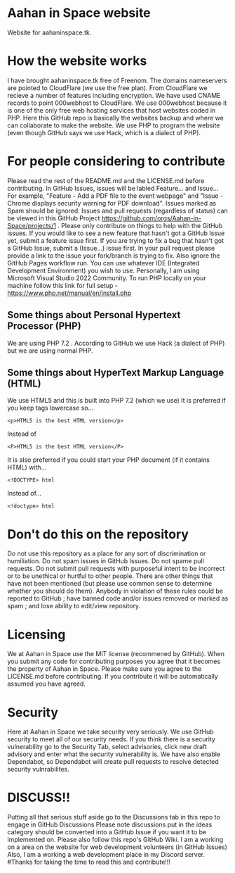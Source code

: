 # Aahan in Space website
Website for aahaninspace.tk.
# How the website works
I have brought aahaninspace.tk free of Freenom.
The domains nameservers are pointed to CloudFlare (we use the free plan).
From CloudFlare we recieve a number of features including encryption.
We have used CNAME records to point 000webhost to CloudFlare.
We use 000webhost because it is one of the only free web hosting services that host websites coded in PHP.
Here this GitHub repo is basically the websites backup and where we can collaborate to make the website.
We use PHP to program the website (even though GitHub says we use Hack, which is a dialect of PHP).
# For people considering to contribute
Please read the rest of the README.md and the LICENSE.md before contributing.
In GitHub Issues, issues will be labled Feature... and Issue... 
For example, "Feature - Add a PDF file to the event webpage" and "Issue - Chrome displays security warning for PDF download".
Issues marked as Spam should be ignored.
Issues and pull requests (regardless of status) can be viewed in this GitHub Project https://github.com/orgs/Aahan-in-Space/projects/1 .
Please only contribute on things to help with the GitHub issues.
If you would like to see a new feature that hasn't got a GitHub Issue yet, submit a feature issue first.
If you are trying to fix a bug that hasn't got a GitHub Issue, submit a (Issue...) issue first.
In your pull request please provide a link to the issue your fork/branch is trying to fix.
Also ignore the GitHub Pages workflow run.
You can use whatever IDE (Integrated Development Environment) you wish to use.
Personally, I am using Microsoft Visual Studio 2022 Community.
To run PHP locally on your machine follow this link for full setup - https://www.php.net/manual/en/install.php
## Some things about Personal Hypertext Processor (PHP)
We are using PHP 7.2 .
According to GitHub we use Hack (a dialect of PHP) but we are using normal PHP.
## Some things about HyperText Markup Language (HTML)
We use HTML5 and this is built into PHP 7.2 (which we use)
It is preferred if you keep tags lowercase so...
```
<p>HTML5 is the best HTML version</p>
```
Instead of 
```
<P>HTML5 is the best HTML version</P>
```
It is also preferred if you could start your PHP document (if it contains HTML) with...
```
<!DOCTYPE> html
```
Instead of...
```
<!doctype> html
```
# Don't do this on the repository
Do not use this repository as a place for any sort of discrimination or humiliation.
Do not spam issues in GitHub Issues.
Do not spame pull requests.
Do not submit pull requests with purposeful intent to be incorrect or to be unethical or hurtful to other people.
There are other things that have not been mentioned (but please use common sense to determine whether you should do them).
Anybody in violation of these rules could be reported to GitHub ; have banned code and/or issues removed or marked as spam ; and lose ability to edit/view repository.
# Licensing
We at Aahan in Space use the MIT license (recommened by GitHub).
When you submit any code for contributing purposes you agree that it becomes the property of Aahan in Space.
Please make sure you agree to the LICENSE.md before contributing.
If you contribute it will be automatically assumed you have agreed.
# Security
Here at Aahan in Space we take security very seriously.
We use GitHub security to meet all of our security needs.
If you think there is a security vulnerability go to the Security Tab, select advisories, click new draft advisory and enter what the security vulnerability is. 
We have also enable Dependabot, so Dependabot will create pull requests to resolve detected security vulnrabilites.
# DISCUSS!!
Putting all that serious stuff aside go to the Discussions tab in this repo to engage in GitHub Discussions
Please note discussions put in the ideas category should be converted into a GitHub Issue if you want it to be implemented on.
Please also follow this repo's GitHub Wiki.
I am a working on a area on the website for web development volunteers (in GitHub Issues)
Also, I am a working a web development place in my Discord server.
#Thanks for taking the time to read this and contribute!!!
